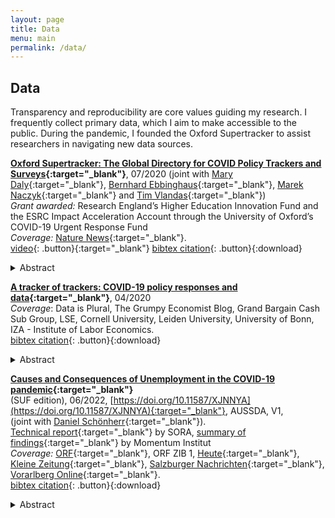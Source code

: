 ```yaml
---
layout: page
title: Data
menu: main
permalink: /data/
---
```


## Data
Transparency and reproducibility are core values guiding my research. I frequently collect primary data, which I aim to make accessible to the public. During the pandemic, I founded the Oxford Supertracker to assist researchers in navigating new data sources.

**[Oxford Supertracker: The Global Directory for COVID Policy Trackers and Surveys](https://supertracker.spi.ox.ac.uk/){:target="_blank"}**, 07/2020 (joint with [Mary Daly](https://www.spi.ox.ac.uk/people/professor-mary-daly){:target="_blank"}, [Bernhard Ebbinghaus](https://ebbinghaus.blog/){:target="_blank"}, [Marek Naczyk](https://www.spi.ox.ac.uk/people/dr-marek-naczyk){:target="_blank"} and [Tim Vlandas](https://timvlandas.com/){:target="_blank"}) \
*Grant awarded:* Research England’s Higher Education Innovation Fund and the ESRC Impact Acceleration Account through the University of Oxford’s COVID-19 Urgent Response Fund \
*Coverage:* [Nature News](https://www.nature.com/articles/d41586-021-00590-2){:target="_blank"}. \
[video](https://youtu.be/3Fh9OIfA2MI?t=9751){: .button}{:target="_blank"}
[bibtex citation](../assets/daly2020supertracker.bib){: .button}{:download}
<details>
  <summary>Abstract</summary>
  
The Oxford Supertracker is a global directory of over several hundred policy trackers and surveys related to COVID-19. This novel collection is designed to assist researchers and policy-makers in keeping track of a rapidly growing number of data sources. You can search and identify relevant information resources, such as datasets, surveys, and systematic collections, across different areas, countries and data types.
</details>
<p> </p>


**[A tracker of trackers: COVID-19 policy responses and data](https://lukaslehner.github.io/covid19policytrackers/){:target="_blank"}**, 04/2020 \
*Coverage*: Data is Plural, The Grumpy Economist Blog, Grand Bargain Cash Sub Group, LSE, Cornell University, Leiden University, University of Bonn, IZA - Institute of Labor Economics. \
[bibtex citation](../assets/lehner2020policytrackers.bib){: .button}{:download}
<details>
  <summary>Abstract</summary>
  
The amount of COVID-19 related research being produced within the first weeks following the implementation of far-reaching lockdowns across the globe has been impressive. To keep track of new sources, I have compiled a collection of currently over 100 policy trackers and datasets on the topic. The compilation is not meant to be exhaustive and I am grateful for general feedback you may have or suggestions on new sources.
</details>
<p> </p>


**[Causes and Consequences of Unemployment in the COVID-19 pandemic](https://doi.org/10.11587/XJNNYA){:target="_blank"}** \
(SUF edition), 06/2022, [https://doi.org/10.11587/XJNNYA](https://doi.org/10.11587/XJNNYA){:target="_blank"}, AUSSDA, V1, \
(joint with [Daniel Schönherr](https://www.sora.at/ueber-sora/team/mitarbeiterinnen/daniel-schoenherr.html){:target="_blank"}). \
[Technical report](https://www.momentum-institut.at/system/files/2021-09/sora-21086-momentum-arbeitslosen-monitor.pdf){:target="_blank"} by SORA, [summary of findings](https://www.momentum-institut.at/arbeitslosen-monitor){:target="_blank"} by Momentum Institut \
*Coverage:* [ORF](https://oesterreich.orf.at/stories/3119573/){:target="_blank"}, ORF ZIB 1, [Heute](https://www.heute.at/s/mehrheit-schaemt-sich-fuer-ihre-arbeitslosigkeit-100161049){:target="_blank"}, [Kleine Zeitung](https://www.kleinezeitung.at/wirtschaft/6028570/Mehr-als-1200-Betroffene-befragt_Studie_Worunter-Arbeitslose-in){:target="_blank"}, [Salzburger Nachrichten](https://www.sn.at/wirtschaft/oesterreich/arbeitslose-oft-armutsgefaehrdet-108906430){:target="_blank"}, [Vorarlberg Online](https://www.vol.at/arbeitslose-oft-armutsgefaehrdet/7111464){:target="_blank"}. \
[bibtex citation](../assets/schonherr2022unemployment.bib){: .button}{:download}
<details>
  <summary>Abstract</summary>
  
The study "Causes and Consequences of Unemployment in the COVID-19 pandemic" addresses the financial and psychological consequences of unemployment for those affected in the second year of the Corona pandemic. The study is based on an Austria-wide standardised telephone survey of 1844 people aged 15 to 64. The interviews took place between 29 May and 11 July 2021. 1215 interviewees were unemployed at the time of the interview, 332 of them long-term unemployed, 629 interviewees were employed.
</details>
<p> </p>


